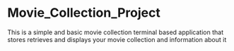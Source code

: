 # Movie_Collection_Project
This is a simple and basic movie collection terminal based application that stores retrieves and displays your movie collection and information about it
